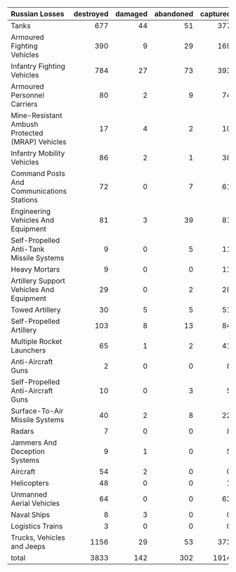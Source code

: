 | Russian Losses                                   |   destroyed |   damaged |   abandoned |   captured |   total |
|:-------------------------------------------------|------------:|----------:|------------:|-----------:|--------:|
| Tanks                                            |         677 |        44 |          51 |        377 |    1149 |
| Armoured Fighting Vehicles                       |         390 |         9 |          29 |        169 |     597 |
| Infantry Fighting Vehicles                       |         784 |        27 |          73 |        393 |    1277 |
| Armoured Personnel Carriers                      |          80 |         2 |           9 |         74 |     165 |
| Mine-Resistant Ambush Protected  (MRAP) Vehicles |          17 |         4 |           2 |         10 |      33 |
| Infantry Mobility Vehicles                       |          86 |         2 |           1 |         38 |     127 |
| Command Posts And Communications Stations        |          72 |         0 |           7 |         61 |     140 |
| Engineering Vehicles And Equipment               |          81 |         3 |          39 |         81 |     204 |
| Self-Propelled Anti-Tank Missile Systems         |           9 |         0 |           5 |         11 |      25 |
| Heavy Mortars                                    |           9 |         0 |           0 |         11 |      20 |
| Artillery Support Vehicles And Equipment         |          29 |         0 |           2 |         28 |      59 |
| Towed Artillery                                  |          30 |         5 |           5 |         51 |      91 |
| Self-Propelled Artillery                         |         103 |         8 |          13 |         84 |     208 |
| Multiple Rocket Launchers                        |          65 |         1 |           2 |         41 |     109 |
| Anti-Aircraft Guns                               |           2 |         0 |           0 |          8 |      10 |
| Self-Propelled Anti-Aircraft Guns                |          10 |         0 |           3 |          5 |      18 |
| Surface-To-Air Missile Systems                   |          40 |         2 |           8 |         22 |      72 |
| Radars                                           |           7 |         0 |           0 |          8 |      15 |
| Jammers And Deception Systems                    |           9 |         1 |           0 |          5 |      15 |
| Aircraft                                         |          54 |         2 |           0 |          0 |      56 |
| Helicopters                                      |          48 |         0 |           0 |          1 |      49 |
| Unmanned Aerial Vehicles                         |          64 |         0 |           0 |         63 |     127 |
| Naval Ships                                      |           8 |         3 |           0 |          0 |      11 |
| Logistics Trains                                 |           3 |         0 |           0 |          0 |       3 |
| Trucks, Vehicles and Jeeps                       |        1156 |        29 |          53 |        373 |    1611 |
| total                                            |        3833 |       142 |         302 |       1914 |    6191 |